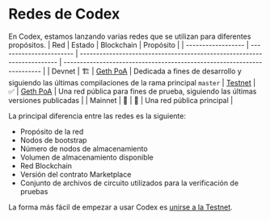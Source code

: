# Redes de Codex

En Codex, estamos lanzando varias redes que se utilizan para diferentes propósitos.
 | Red                     | Estado                 | Blockchain                                                              | Propósito                                                                 |
 | ------------------ | ----------------------- | ----------------------------------------------------------------------- | ----------------------------------------------------------------------- |
 | Devnet             | :building_construction: | [Geth PoA](https://geth.ethereum.org/docs/fundamentals/private-network) | Dedicada a fines de desarrollo y siguiendo las últimas compilaciones de la rama principal `master`
 | [Testnet](testnet) | :white_check_mark:      | [Geth PoA](https://geth.ethereum.org/docs/fundamentals/private-network) | Una red pública para fines de prueba, siguiendo las últimas versiones publicadas      |
 | Mainnet            | :construction:          | :construction:                                                          | Una red pública principal                                                |

 La principal diferencia entre las redes es la siguiente:

*   Propósito de la red
*   Nodos de bootstrap
*   Número de nodos de almacenamiento
*   Volumen de almacenamiento disponible
*   Red Blockchain
*   Versión del contrato Marketplace
*   Conjunto de archivos de circuito utilizados para la verificación de pruebas

La forma más fácil de empezar a usar Codex es [unirse a la Testnet](testnet).
